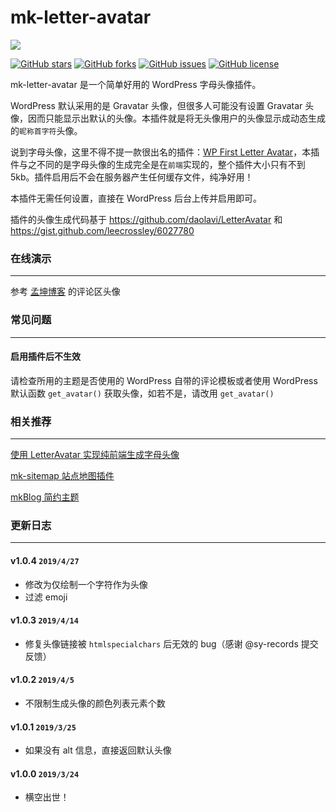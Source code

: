 mk-letter-avatar
========

![](https://ws1.sinaimg.cn/large/006Xzox4ly1g1e591lzxzj31h30daaei.jpg)

[![GitHub stars](https://img.shields.io/github/stars/mengkunsoft/mk-letter-avatar.svg)](https://github.com/mengkunsoft/mk-letter-avatar/stargazers) [![GitHub forks](https://img.shields.io/github/forks/mengkunsoft/mk-letter-avatar.svg)](https://github.com/mengkunsoft/mk-letter-avatar/network) [![GitHub issues](https://img.shields.io/github/issues/mengkunsoft/mk-letter-avatar.svg)](https://github.com/mengkunsoft/mk-letter-avatar/issues) [![GitHub license](https://img.shields.io/github/license/mengkunsoft/mk-letter-avatar.svg)](https://github.com/mengkunsoft/mk-letter-avatar/blob/master/LICENSE)

mk-letter-avatar 是一个简单好用的 WordPress 字母头像插件。

WordPress 默认采用的是 Gravatar 头像，但很多人可能没有设置 Gravatar 头像，因而只能显示出默认的头像。本插件就是将无头像用户的头像显示成动态生成的`昵称首字符`头像。


说到字母头像，这里不得不提一款很出名的插件：[WP First Letter Avatar](https://wordpress.org/plugins/wp-first-letter-avatar/)，本插件与之不同的是字母头像的生成完全是在`前端`实现的，整个插件大小只有不到 5kb。插件启用后不会在服务器产生任何缓存文件，纯净好用！


本插件无需任何设置，直接在 WordPress 后台上传并启用即可。

插件的头像生成代码基于 https://github.com/daolavi/LetterAvatar 和 https://gist.github.com/leecrossley/6027780

### 在线演示
-----

参考 [孟坤博客](https://mkblog.cn) 的评论区头像

### 常见问题
-----

#### 启用插件后不生效

请检查所用的主题是否使用的 WordPress 自带的评论模板或者使用 WordPress 默认函数 `get_avatar()` 获取头像，如若不是，请改用 `get_avatar()`

### 相关推荐
-----
[使用 LetterAvatar 实现纯前端生成字母头像](https://mkblog.cn/1886/)

[mk-sitemap 站点地图插件](https://github.com/mengkunsoft/mk-sitemap)

[mkBlog 简约主题](https://mkblog.cn/theme-mkblog/)

### 更新日志
-----

#### v1.0.4 `2019/4/27`
- 修改为仅绘制一个字符作为头像
- 过滤 emoji

#### v1.0.3 `2019/4/14`
- 修复头像链接被 `htmlspecialchars` 后无效的 bug（感谢 @sy-records 提交反馈）

#### v1.0.2 `2019/4/5`
- 不限制生成头像的颜色列表元素个数

#### v1.0.1 `2019/3/25`
- 如果没有 alt 信息，直接返回默认头像

#### v1.0.0 `2019/3/24`
- 横空出世！